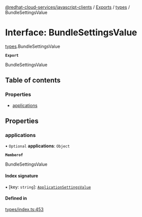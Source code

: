 [@redhat-cloud-services/javascript-clients](../README.md) / [Exports](../modules.md) / [types](../modules/types.md) / BundleSettingsValue

# Interface: BundleSettingsValue

[types](../modules/types.md).BundleSettingsValue

**`Export`**

BundleSettingsValue

## Table of contents

### Properties

- [applications](types.BundleSettingsValue.md#applications)

## Properties

### applications

• `Optional` **applications**: `Object`

**`Memberof`**

BundleSettingsValue

#### Index signature

▪ [key: `string`]: [`ApplicationSettingsValue`](types.ApplicationSettingsValue.md)

#### Defined in

[types/index.ts:453](https://github.com/RedHatInsights/javascript-clients/blob/main/packages/integrations/types/index.ts#L453)
